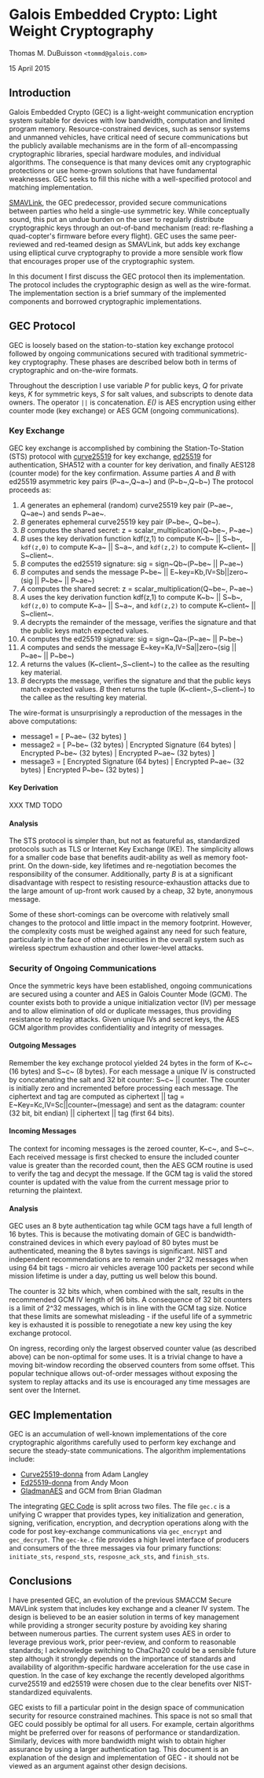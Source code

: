 # Galois Embedded Crypto: Light Weight Cryptography

Thomas M. DuBuisson `<tommd@galois.com>`

15 April 2015

## Introduction

Galois Embedded Crypto (GEC) is a light-weight communication encryption system
suitable for devices with low bandwidth, computation and limited program
memory. Resource-constrained devices, such as sensor systems and unmanned
vehicles, have critical need of secure communications but the publicly
available mechanisms are in the form of all-encompassing cryptographic
libraries, special hardware modules, and individual algorithms.  The
consequence is that many devices omit any cryptographic protections or use
home-grown solutions that have fundamental weaknesses.  GEC seeks to fill this
niche with a well-specified protocol and matching implementation.

[SMAVLink], the GEC predecessor, provided secure communications between parties
who held a single-use symmetric key. While conceptually sound, this put an
undue burden on the user to regularly distribute cryptographic keys through an
out-of-band mechanism (read: re-flashing a quad-copter's firmware before every
flight).  GEC uses the same peer-reviewed and red-teamed design as SMAVLink,
but adds key exchange using elliptical curve cryptography to provide a more
sensible work flow that encourages proper use of the cryptographic system.

In this document I first discuss the GEC protocol then its implementation.  The
protocol includes the cryptographic design as well as the wire-format. The
implementation section is a brief summary of the implemented components and
borrowed cryptographic implementations.

## GEC Protocol

GEC is loosely based on the station-to-station key exchange protocol followed
by ongoing communications secured with traditional symmetric-key cryptography.
These phases are described below both in terms of cryptographic and on-the-wire
formats.

Throughout the description I use variable *P* for public keys, *Q* for private
keys, *K* for symmetric keys, *S* for salt values, and subscripts to denote
data owners.  The operator `||` is concatenation. *E()* is AES encryption using
either counter mode (key exchange) or AES GCM (ongoing communications).

### Key Exchange

GEC key exchange is accomplished by combining the Station-To-Station (STS)
protocol with [curve25519] for key exchange, [ed25519] for authentication,
SHA512 with a counter for key derivation, and finally AES128 (counter mode) for
the key confirmation.  Assume parties *A* and *B* with ed25519 asymmetric key
pairs (P~a~,Q~a~) and (P~b~,Q~b~) The protocol proceeds as:

1. *A* generates an ephemeral (random) curve25519 key pair (P~ae~, Q~ae~) and
   sends P~ae~.
2. *B* generates ephemeral curve25519 key pair (P~be~, Q~be~).
2. *B* computes the shared secret: z = scalar\_multiplication(Q~be~, P~ae~)
2. *B* uses the key derivation function kdf(z,1) to compute K~b~ || S~b~,
   `kdf(z,0)` to compute K~a~ || S~a~, and `kdf(z,2)` to compute K~client~ ||
   S~client~.
2. *B* computes the ed25519 signature: sig = sign~Qb~(P~be~ || P~ae~)
2. *B* computes and sends the message P~be~ || E~key=Kb,IV=Sb||zero~(sig ||
   P~be~ || P~ae~)
3. *A* computes the shared secret: z = scalar\_multiplication(Q~be~, P~ae~)
3. *A* uses the key derivation function kdf(z,1) to compute K~b~ || S~b~,
   `kdf(z,0)` to compute K~a~ || S~a~, and `kdf(z,2)` to compute K~client~ ||
   S~client~.
3. *A* decrypts the remainder of the message, verifies the signature and that
   the public keys match expected values.
3. *A* computes the ed25519 signature: sig = sign~Qa~(P~ae~ || P~be~)
3. *A* computes and sends the message E~key=Ka,IV=Sa||zero~(sig || P~ae~ ||
   P~be~)
3. *A* returns the values (K~client~,S~client~) to the callee as the resulting
   key material.
4. *B* decrypts the message, verifies the signature and that the public keys
   match expected values.  *B* then returns the tuple (K~client~,S~client~) to
   the callee as the resulting key material.

The wire-format is unsurprisingly a reproduction of the messages in the above computations:

* message1 = [ P~ae~ (32 bytes) ]
* message2 = [ P~be~ (32 bytes) | Encrypted Signature (64 bytes) | Encrypted P~be~ (32 bytes) | Encrypted P~ae~ (32 bytes) ]
* message3 = [ Encrypted Signature (64 bytes) | Encrypted P~ae~ (32 bytes) | Encrypted P~be~ (32 bytes) ]

#### Key Derivation

XXX TMD TODO

#### Analysis

The STS protocol is simpler than, but not as featureful as, standardized
protocols such as TLS or Internet Key Exchange (IKE).  The simplicity allows for
a smaller code base that benefits audit-ability as well as memory foot-print. On
the down-side, key lifetimes and re-negotiation becomes the responsibility of
the consumer.  Additionally, party *B* is at a significant disadvantage with
respect to resisting resource-exhaustion attacks due to the large amount of
up-front work caused by a cheap, 32 byte, anonymous message.

Some of these short-comings can be overcome with relatively small changes to
the protocol and little impact in the memory footprint.  However, the complexity
costs must be weighed against any need for such feature, particularly in the
face of other insecurities in the overall system such as wireless spectrum
exhaustion and other lower-level attacks.

### Security of Ongoing Communications

Once the symmetric keys have been established, ongoing communications are
secured using a counter and AES in Galois Counter Mode (GCM).  The counter
exists both to provide a unique initialization vector (IV) per message and to
allow elimination of old or duplicate messages, thus providing resistance to
replay attacks. Given unique IVs and secret keys, the AES GCM algorithm
provides confidentiality and integrity of messages.

#### Outgoing Messages

Remember the key exchange protocol yielded 24 bytes in the form of K~c~ (16
bytes) and S~c~ (8 bytes).  For each message a unique IV is constructed by
concatenating the salt and 32 bit counter: S~c~ || counter. The counter is
initially zero and incremented before processing each message. The ciphertext
and tag are computed as ciphertext || tag = E~Key=Kc,IV=Sc||counter~(message)
and sent as the datagram: counter (32 bit, bit endian) || ciphertext || tag
(first 64 bits).

#### Incoming Messages

The context for incoming messages is the zeroed counter, K~c~, and S~c~.  Each
received message is first checked to ensure the included counter value is
greater than the recorded count, then the AES GCM routine is used to verify the
tag and decypt the message.  If the GCM tag is valid the stored counter is
updated with the value from the current message prior to returning the
plaintext.

#### Analysis

GEC uses an 8 byte authentication tag while GCM tags have a full length of 16
bytes. This is because the motivating domain of GEC is bandwidth-constrained
devices in which every payload of 80 bytes must be authenticated, meaning the 8
bytes savings is significant.  NIST and independent recommendations are to remain
under 2^32 messages when using 64 bit tags - micro air vehicles average 100 packets
per second while mission lifetime is under a day, putting us well below this bound.

The counter is 32 bits which, when combined with the salt, results in the
recommended GCM IV length of 96 bits.  A consequence of 32 bit counters is a
limit of 2^32 messages, which is in line with the GCM tag size.  Notice that
these limits are somewhat misleading - if the useful life of a symmetric key is
exhausted it is possible to renegotiate a new key using the key exchange
protocol.

On ingress, recording only the largest observed counter value (as described
above) can be non-optimal for some uses.  It is a trivial change to have a
moving bit-window recording the observed counters from some offset.  This
popular technique allows out-of-order messages without exposing the system to
replay attacks and its use is encouraged any time messages are sent over the
Internet.

## GEC Implementation

GEC is an accumulation of well-known implementations of the core cryptographic
algorithms carefully used to perform key exchange and secure the steady-state
communications.  The algorithm implementations include:

* [Curve25519-donna] from Adam Langley
* [Ed25519-donna] from Andy Moon
* [GladmanAES] and GCM from Brian Gladman

The integrating [GEC Code] is split across two files. The file `gec.c` is a
unifying C wrapper that provides types, key initialization and generation,
signing, verification, encryption, and decryption operations along with the
code for post key-exchange communications via `gec_encrypt` and `gec_decrypt`.
The `gec-ke.c` file provides a high level interface of producers and consumers
of the three messages via four primary functions: `initiate_sts`,
`respond_sts`, `resposne_ack_sts`, and `finish_sts`.

## Conclusions

I have presented GEC, an evolution of the previous SMACCM Secure MAVLink system
that includes key exchange and a cleaner IV system.  The design is believed to
be an easier solution in terms of key management while providing a stronger
security posture by avoiding key sharing between numerous parties. The current
system uses AES in order to leverage previous work, prior peer-review, and
conform to reasonable standards; I acknowledge switching to ChaCha20 could be a
sensible future step although it strongly depends on the importance of
standards and availability of algorithm-specific hardware acceleration for the
use case in question.  In the case of key exchange the recently developed
algorithms curve25519 and ed25519 were chosen due to the clear benefits over
NIST-standardized equivalents.

GEC exists to fill a particular point in the design space of communication
security for resource constrained machines.  This space is not so small that
GEC could possibly be optimal for all users.  For example, certain algorithms
might be preferred over for reasons of performance or standardization.
Similarly, devices with more bandwidth might wish to obtain higher assurance by
using a larger authentication tag.  This document is an explanation of the
design and implementation of GEC - it should not be viewed as an argument
against other design decisions.

[SMAVLink]:             http://smaccmpilot.org/artifacts/Galois-commsec.pdf
[curve25519]:           http://cr.yp.to/ecdh.html
[curve25519-donna]:     https://code.google.com/p/curve25519-donna/
[ed25519]:              http://ed25519.cr.yp.to
[Ed25519-donna]:        https://github.com/floodyberry/ed25519-donna
[GladmanAES]:           http://www.gladman.me.uk/AES
[GEC Code]:             https://github.com/GaloisInc/smaccmpilot-stm32f4/tree/crypto-clean/src/smaccm-commsec/support
